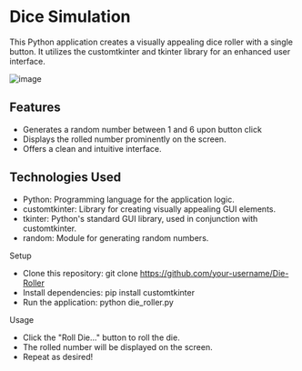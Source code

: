 # Dice Simulation 

This Python application creates a visually appealing dice roller with a single button. It utilizes the customtkinter and tkinter library for an enhanced user interface.

![image](https://github.com/gappeah/Dice-Simulation/assets/114095068/f8a86e71-605c-414c-8936-4ffaff294c28)



## Features

* Generates a random number between 1 and 6 upon button click
* Displays the rolled number prominently on the screen.
* Offers a clean and intuitive interface.

## Technologies Used

* Python: Programming language for the application logic.
* customtkinter: Library for creating visually appealing GUI elements.
*  tkinter: Python's standard GUI library, used in conjunction with customtkinter.
* random: Module for generating random numbers.

Setup

* Clone this repository: git clone https://github.com/your-username/Die-Roller
* Install dependencies: pip install customtkinter
* Run the application: python die_roller.py

Usage

* Click the "Roll Die..." button to roll the die.
* The rolled number will be displayed on the screen.
* Repeat as desired!
